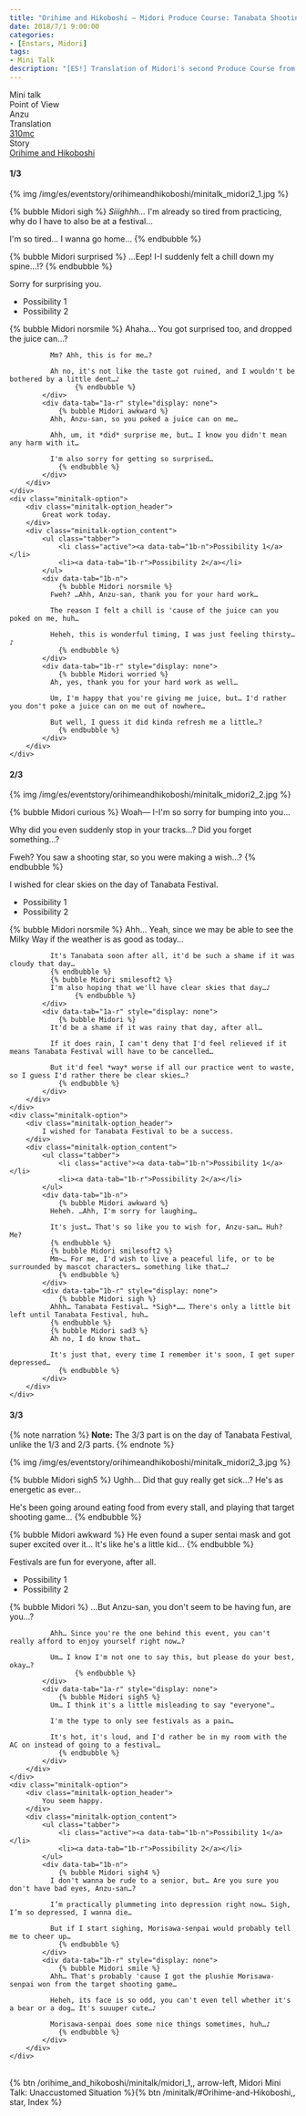```yaml
---
title: "Orihime and Hikoboshi – Midori Produce Course: Tanabata Shooting Star"
date: 2018/7/1 9:00:00
categories:
- [Enstars, Midori]
tags:
- Mini Talk
description: "[ES!] Translation of Midori's second Produce Course from Orihime and Hikoboshi. From Anzu's POV."
---
```

<div class="three-wrapper" style="--storyColor:#965e7d;--storyColor-rgb:150,94,125;--storyColor-h:326.8;--storyColor-s: 23%;--storyColor-l:47.8%;">
    <div class="info-area">
        <div class="info">
            <div class="info-item characters">
                <div class="label">
                    Mini talk
                </div>
                <div class="value">
								<a href="/categories/Enstars/Midori" character="Midori"></a>
                </div>
            </div>
            <div class="info-item one">
                <div class="label">
                    Point of View
                </div>
                <div class="value">
                    Anzu
                </div>
            </div>
            <div class="info-item two">
                <div class="label">
                    Translation
                </div>
                <div class="value">
                    <a href="/about">310mc</a>
                </div>
            </div>
            <div class="info-item three">
                <div class="label">
                   Story
                </div>
                <div class="value">
                    <a href="/orihime_and_hikoboshi">Orihime and Hikoboshi</a>
                </div>
            </div>
        </div>
    </div>
</div>

<!-- more -->

#### <div mt="rare"></div> 1/3

{% img /img/es/eventstory/orihimeandhikoboshi/minitalk_midori2_1.jpg %}

{% bubble Midori sigh %}
*Siiighhh…* I'm already so tired from practicing, why do I have to also be at a festival…

I'm so tired… I wanna go home…
{% endbubble %}

{% bubble Midori surprised %}
…Eep! I-I suddenly felt a chill down my spine…!?
{% endbubble %}

<div class="minitalk" character="Anzu">
    <div class="minitalk-option">
        <div class="minitalk-option_header">
            Sorry for surprising you.
        </div>
        <div class="minitalk-option_content">
			<ul class="tabber">
				<li class="active"><a data-tab="1a-n">Possibility 1</a></li>
				<li><a data-tab="1a-r">Possibility 2</a></li>
			</ul>
			<div data-tab="1a-n">
            	{% bubble Midori norsmile %}
              Ahaha… You got surprised too, and dropped the juice can…?

              Mm? Ahh, this is for me…?

              Ah no, it's not like the taste got ruined, and I wouldn't be bothered by a little dent…♪
					{% endbubble %}
			</div>
			<div data-tab="1a-r" style="display: none">
            	{% bubble Midori awkward %}
              Ahh, Anzu-san, so you poked a juice can on me…

              Ahh, um, it *did* surprise me, but… I know you didn't mean any harm with it…

              I'm also sorry for getting so surprised…
				{% endbubble %}
			</div>
        </div>
    </div>
	<div class="minitalk-option">
        <div class="minitalk-option_header">
            Great work today.
        </div>
        <div class="minitalk-option_content">
			<ul class="tabber">
				<li class="active"><a data-tab="1b-n">Possibility 1</a></li>
				<li><a data-tab="1b-r">Possibility 2</a></li>
			</ul>
			<div data-tab="1b-n">
            	{% bubble Midori norsmile %}
              Fweh? …Ahh, Anzu-san, thank you for your hard work…

              The reason I felt a chill is 'cause of the juice can you poked on me, huh…

              Heheh, this is wonderful timing, I was just feeling thirsty…♪
				{% endbubble %}
			</div>
			<div data-tab="1b-r" style="display: none">
            	{% bubble Midori worried %}
              Ah, yes, thank you for your hard work as well…

              Um, I'm happy that you're giving me juice, but… I'd rather you don't poke a juice can on me out of nowhere…

              But well, I guess it did kinda refresh me a little…?
				{% endbubble %}
			</div>
        </div>
    </div>
</div>

#### <div mt="rare"></div> 2/3

{% img /img/es/eventstory/orihimeandhikoboshi/minitalk_midori2_2.jpg %}

{% bubble Midori curious %}
Woah— I-I'm so sorry for bumping into you…

Why did you even suddenly stop in your tracks…? Did you forget something…?

Fweh? You saw a shooting star, so you were making a wish…?
{% endbubble %}

<div class="minitalk" character="Anzu">
    <div class="minitalk-option">
        <div class="minitalk-option_header">
            I wished for clear skies on the day of Tanabata Festival.
        </div>
        <div class="minitalk-option_content">
			<ul class="tabber">
				<li class="active"><a data-tab="1a-n">Possibility 1</a></li>
				<li><a data-tab="1a-r">Possibility 2</a></li>
			</ul>
			<div data-tab="1a-n">
            	{% bubble Midori norsmile %}
              Ahh… Yeah, since we may be able to see the Milky Way if the weather is as good as today…

              It's Tanabata soon after all, it'd be such a shame if it was cloudy that day…
              {% endbubble %}
              {% bubble Midori smilesoft2 %}
              I'm also hoping that we'll have clear skies that day…♪
					{% endbubble %}
			</div>
			<div data-tab="1a-r" style="display: none">
            	{% bubble Midori %}
              It'd be a shame if it was rainy that day, after all…

              If it does rain, I can't deny that I'd feel relieved if it means Tanabata Festival will have to be cancelled…

              But it'd feel *way* worse if all our practice went to waste, so I guess I'd rather there be clear skies…?
				{% endbubble %}
			</div>
        </div>
    </div>
	<div class="minitalk-option">
        <div class="minitalk-option_header">
            I wished for Tanabata Festival to be a success.
        </div>
        <div class="minitalk-option_content">
			<ul class="tabber">
				<li class="active"><a data-tab="1b-n">Possibility 1</a></li>
				<li><a data-tab="1b-r">Possibility 2</a></li>
			</ul>
			<div data-tab="1b-n">
            	{% bubble Midori awkward %}
              Heheh. …Ahh, I'm sorry for laughing…

              It's just… That's so like you to wish for, Anzu-san… Huh? Me?
              {% endbubble %}
              {% bubble Midori smilesoft2 %}
              Mm~… For me, I'd wish to live a peaceful life, or to be surrounded by mascot characters… something like that…♪
				{% endbubble %}
			</div>
			<div data-tab="1b-r" style="display: none">
            	{% bubble Midori sigh %}
              Ahhh… Tanabata Festival… *Sigh*…… There's only a little bit left until Tanabata Festival, huh…
              {% endbubble %}
              {% bubble Midori sad3 %}
              Ah no, I do know that…

              It's just that, every time I remember it's soon, I get super depressed…
				{% endbubble %}
			</div>
        </div>
    </div>
</div>

#### <div mt="rare"></div> 3/3

{% note narration %}
**Note:** The 3/3 part is on the day of Tanabata Festival, unlike the 1/3 and 2/3 parts.
{% endnote %}

{% img /img/es/eventstory/orihimeandhikoboshi/minitalk_midori2_3.jpg %}

{% bubble Midori sigh5 %}
Ughh… Did that guy really get sick…? He's as energetic as ever…

He's been going around eating food from every stall, and playing that target shooting game…
{% endbubble %}

{% bubble Midori awkward %}
He even found a super sentai mask and got super excited over it… It's like he's a little kid…
{% endbubble %}

<div class="minitalk" character="Anzu">
    <div class="minitalk-option">
        <div class="minitalk-option_header">
            Festivals are fun for everyone, after all.
        </div>
        <div class="minitalk-option_content">
			<ul class="tabber">
				<li class="active"><a data-tab="1a-n">Possibility 1</a></li>
				<li><a data-tab="1a-r">Possibility 2</a></li>
			</ul>
			<div data-tab="1a-n">
            	{% bubble Midori %}
              …But Anzu-san, you don't seem to be having fun, are you…?

              Ahh… Since you're the one behind this event, you can't really afford to enjoy yourself right now…?

              Um… I know I'm not one to say this, but please do your best, okay…?
					{% endbubble %}
			</div>
			<div data-tab="1a-r" style="display: none">
            	{% bubble Midori sigh5 %}
              Um… I think it's a little misleading to say "everyone"…

              I'm the type to only see festivals as a pain…

              It's hot, it's loud, and I'd rather be in my room with the AC on instead of going to a festival…
				{% endbubble %}
			</div>
        </div>
    </div>
	<div class="minitalk-option">
        <div class="minitalk-option_header">
            You seem happy.
        </div>
        <div class="minitalk-option_content">
			<ul class="tabber">
				<li class="active"><a data-tab="1b-n">Possibility 1</a></li>
				<li><a data-tab="1b-r">Possibility 2</a></li>
			</ul>
			<div data-tab="1b-n">
            	{% bubble Midori sigh4 %}
              I don't wanna be rude to a senior, but… Are you sure you don't have bad eyes, Anzu-san…?

              I’m practically plummeting into depression right now… Sigh, I’m so depressed, I wanna die…

              But if I start sighing, Morisawa-senpai would probably tell me to cheer up…
				{% endbubble %}
			</div>
			<div data-tab="1b-r" style="display: none">
            	{% bubble Midori smile %}
              Ahh… That's probably 'cause I got the plushie Morisawa-senpai won from the target shooting game…

              Heheh, its face is so odd, you can't even tell whether it's a bear or a dog… It's suuuper cute…♪

              Morisawa-senpai does some nice things sometimes, huh…♪
				{% endbubble %}
			</div>
        </div>
    </div>
</div>
<br>
<div toc>{% btn /orihime_and_hikoboshi/minitalk/midori_1,, arrow-left, Midori Mini Talk: Unaccustomed Situation %}{% btn /minitalk/#Orihime-and-Hikoboshi,, star, Index %}</div>
